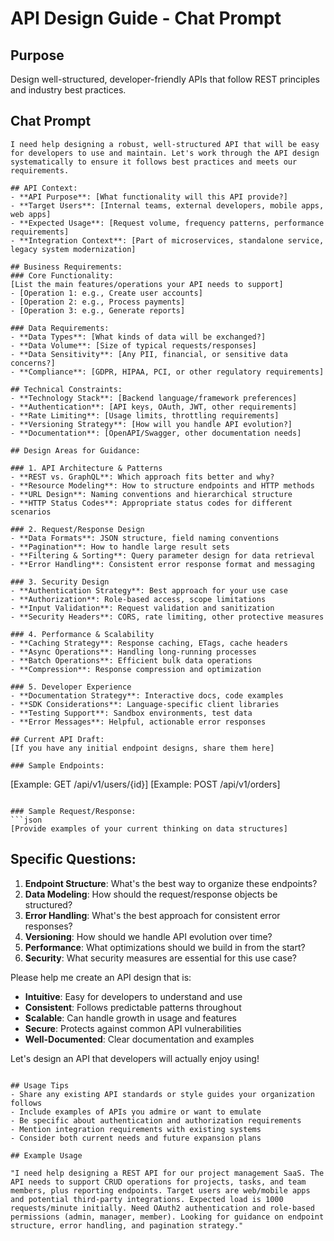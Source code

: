 # API Design Guide - Chat Prompt

## Purpose
Design well-structured, developer-friendly APIs that follow REST principles and industry best practices.

## Chat Prompt

```
I need help designing a robust, well-structured API that will be easy for developers to use and maintain. Let's work through the API design systematically to ensure it follows best practices and meets our requirements.

## API Context:
- **API Purpose**: [What functionality will this API provide?]
- **Target Users**: [Internal teams, external developers, mobile apps, web apps]
- **Expected Usage**: [Request volume, frequency patterns, performance requirements]
- **Integration Context**: [Part of microservices, standalone service, legacy system modernization]

## Business Requirements:
### Core Functionality:
[List the main features/operations your API needs to support]
- [Operation 1: e.g., Create user accounts]
- [Operation 2: e.g., Process payments]
- [Operation 3: e.g., Generate reports]

### Data Requirements:
- **Data Types**: [What kinds of data will be exchanged?]
- **Data Volume**: [Size of typical requests/responses]
- **Data Sensitivity**: [Any PII, financial, or sensitive data concerns?]
- **Compliance**: [GDPR, HIPAA, PCI, or other regulatory requirements]

## Technical Constraints:
- **Technology Stack**: [Backend language/framework preferences]
- **Authentication**: [API keys, OAuth, JWT, other requirements]
- **Rate Limiting**: [Usage limits, throttling requirements]
- **Versioning Strategy**: [How will you handle API evolution?]
- **Documentation**: [OpenAPI/Swagger, other documentation needs]

## Design Areas for Guidance:

### 1. API Architecture & Patterns
- **REST vs. GraphQL**: Which approach fits better and why?
- **Resource Modeling**: How to structure endpoints and HTTP methods
- **URL Design**: Naming conventions and hierarchical structure
- **HTTP Status Codes**: Appropriate status codes for different scenarios

### 2. Request/Response Design
- **Data Formats**: JSON structure, field naming conventions
- **Pagination**: How to handle large result sets
- **Filtering & Sorting**: Query parameter design for data retrieval
- **Error Handling**: Consistent error response format and messaging

### 3. Security Design
- **Authentication Strategy**: Best approach for your use case
- **Authorization**: Role-based access, scope limitations
- **Input Validation**: Request validation and sanitization
- **Security Headers**: CORS, rate limiting, other protective measures

### 4. Performance & Scalability
- **Caching Strategy**: Response caching, ETags, cache headers
- **Async Operations**: Handling long-running processes
- **Batch Operations**: Efficient bulk data operations
- **Compression**: Response compression and optimization

### 5. Developer Experience
- **Documentation Strategy**: Interactive docs, code examples
- **SDK Considerations**: Language-specific client libraries
- **Testing Support**: Sandbox environments, test data
- **Error Messages**: Helpful, actionable error responses

## Current API Draft:
[If you have any initial endpoint designs, share them here]

### Sample Endpoints:
```
[Example: GET /api/v1/users/{id}]
[Example: POST /api/v1/orders]
```

### Sample Request/Response:
```json
[Provide examples of your current thinking on data structures]
```

## Specific Questions:
1. **Endpoint Structure**: What's the best way to organize these endpoints?
2. **Data Modeling**: How should the request/response objects be structured?
3. **Error Handling**: What's the best approach for consistent error responses?
4. **Versioning**: How should we handle API evolution over time?
5. **Performance**: What optimizations should we build in from the start?
6. **Security**: What security measures are essential for this use case?

Please help me create an API design that is:
- **Intuitive**: Easy for developers to understand and use
- **Consistent**: Follows predictable patterns throughout
- **Scalable**: Can handle growth in usage and features  
- **Secure**: Protects against common API vulnerabilities
- **Well-Documented**: Clear documentation and examples

Let's design an API that developers will actually enjoy using!
```

## Usage Tips
- Share any existing API standards or style guides your organization follows
- Include examples of APIs you admire or want to emulate
- Be specific about authentication and authorization requirements
- Mention integration requirements with existing systems
- Consider both current needs and future expansion plans

## Example Usage

"I need help designing a REST API for our project management SaaS. The API needs to support CRUD operations for projects, tasks, and team members, plus reporting endpoints. Target users are web/mobile apps and potential third-party integrations. Expected load is 1000 requests/minute initially. Need OAuth2 authentication and role-based permissions (admin, manager, member). Looking for guidance on endpoint structure, error handling, and pagination strategy."